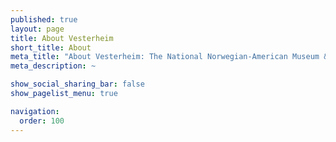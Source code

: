 ```yaml
---
published: true
layout: page
title: About Vesterheim
short_title: About
meta_title: "About Vesterheim: The National Norwegian-American Museum & Heritage Center"
meta_description: ~

show_social_sharing_bar: false
show_pagelist_menu: true

navigation:
  order: 100
---
```

